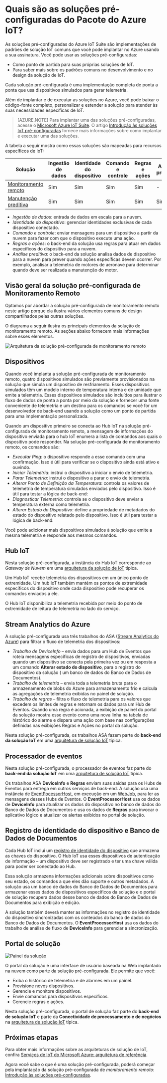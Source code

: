 <properties
 pageTitle="Soluções pré-configuradas do Azure IoT | Microsoft Azure"
 description="Uma descrição das soluções pré-configuradas IoT Azure e sua arquitetura com links para recursos adicionais."
 services=""
 suite="iot-suite"
 documentationCenter=""
 authors="dominicbetts"
 manager="timlt"
 editor=""/>

<tags
 ms.service="iot-suite"
 ms.devlang="na"
 ms.topic="get-started-article"
 ms.tgt_pltfrm="na"
 ms.workload="na"
 ms.date="08/09/2016"
 ms.author="dobett"/>

# Quais são as soluções pré-configuradas do Pacote do Azure IoT?

As soluções pré-configuradas do Azure IoT Suite são implementações de padrões de solução IoT comuns que você pode implantar no Azure usando a sua assinatura. Você pode usar as soluções pré-configuradas:

- Como ponto de partida para suas próprias soluções de IoT.
- Para saber mais sobre os padrões comuns no desenvolvimento e no design da solução de IoT.

Cada solução pré-configurada é uma implementação completa de ponta a ponta que usa dispositivos simulados para gerar telemetria.

Além de implantar e de executar as soluções no Azure, você pode baixar o código-fonte completo, personalizar e estender a solução para atender às suas necessidades específicas de IoT.

> [AZURE.NOTE] Para implantar uma das soluções pré-configuradas, acesse o [Microsoft Azure IoT Suite][lnk-azureiotsuite]. O artigo [Introdução às soluções IoT pré-configuradas][lnk-getstarted-preconfigured] fornece mais informações sobre como implantar e executar uma das soluções.

A tabela a seguir mostra como essas soluções são mapeadas para recursos específicos de IoT:

| Solução | Ingestão de dados | Identidade do dispositivo | Comando e controle | Regras e ações | Análise preditiva |
|------------------------|-----|-----|-----|-----|-----|
| [Monitoramento remoto][lnk-getstarted-preconfigured] | Sim | Sim | Sim | Sim | - |
| [Manutenção preditiva][lnk-predictive-maintenance] | Sim | Sim | Sim | Sim | Sim |

- *Ingestão de dados*: entrada de dados em escala para a nuvem.
- *Identidade do dispositivo*: gerenciar identidades exclusivas de cada dispositivo conectado.
- *Comando e controle*: enviar mensagens para um dispositivo a partir da nuvem para fazer com que o dispositivo execute uma ação.
- *Regras e ações*: o back-end da solução usa regras para atuar em dados específicos do dispositivo para a nuvem.
- *Análise preditiva*: o back-end da solução analisa dados de dispositivo para a nuvem para prever quando ações específicas devem ocorrer. Por exemplo, analisar a telemetria de motores de aeronave para determinar quando deve ser realizada a manutenção do motor.

## Visão geral da solução pré-configurada de Monitoramento Remoto

Optamos por abordar a solução pré-configurada de monitoramento remoto neste artigo porque ela ilustra vários elementos comuns de design compartilhados pelas outras soluções.

O diagrama a seguir ilustra os principais elementos da solução de monitoramento remoto. As seções abaixo fornecem mais informações sobre esses elementos.

![Arquitetura da solução pré-configurada de monitoramento remoto][img-remote-monitoring-arch]

## Dispositivos

Quando você implanta a solução pré-configurada de monitoramento remoto, quatro dispositivos simulados são previamente provisionados na solução que simula um dispositivo de resfriamento. Esses dispositivos simulados têm um modelo interno de temperatura interna e de umidade que emite a telemetria. Esses dispositivos simulados são incluídos para ilustrar o fluxo de dados de ponta a ponta por meio da solução e fornecer uma fonte conveniente de telemetria e um destino para os comandos se você for um desenvolvedor de back-end usando a solução como um ponto de partida para uma implementação personalizada.

Quando um dispositivo primeiro se conecta ao Hub IoT na solução pré-configurada de monitoramento remoto, a mensagem de informações do dispositivo enviada para o hub IoT enumera a lista de comandos aos quais o dispositivo pode responder. Na solução pré-configurada de monitoramento remoto, os comandos são:

- *Executar Ping*: o dispositivo responde a esse comando com uma confirmação. Isso é útil para verificar se o dispositivo ainda está ativo e ouvindo.
- *Iniciar Telemetria*: instrui o dispositivo a iniciar o envio de telemetria.
- *Parar Telemetria*: instrui o dispositivo a parar o envio de telemetria.
- *Alterar Ponto de Definição da Temperatura*: controla os valores de telemetria de temperatura simulados enviados pelo dispositivo. Isso é útil para testar a lógica de back-end:
- *Diagnosticar Telemetria*: controla se o dispositivo deve enviar a temperatura externa como telemetria.
- *Alterar Estado do Dispositivo*: define a propriedade de metadados do estado do dispositivo relatado pelo dispositivo. Isso é útil para testar a lógica de back-end:

Você pode adicionar mais dispositivos simulados à solução que emite a mesma telemetria e responde aos mesmos comandos.

## Hub IoT

Nesta solução pré-configurada, a instância do Hub IoT corresponde ao *Gateway de Nuvem* em uma [arquitetura da solução de IoT][lnk-what-is-azure-iot] típica.

Um Hub IoT recebe telemetria dos dispositivos em um único ponto de extremidade. Um hub IoT também mantém os pontos de extremidade específicos do dispositivo onde cada dispositivo pode recuperar os comandos enviados a ele.

O Hub IoT disponibiliza a telemetria recebida por meio do ponto de extremidade de leitura de telemetria no lado do serviço.

## Stream Analytics do Azure

A solução pré-configurada usa três trabalhos do ASA ([Stream Analytics do Azure][lnk-asa]) para filtrar o fluxo de telemetria dos dispositivos:


- *Trabalho de DeviceInfo* – envia dados para um Hub de Eventos que roteia mensagens específicas de registro de dispositivos, enviadas quando um dispositivo se conecta pela primeira vez ou em resposta a um comando **Alterar estado do dispositivo**, para o registro do dispositivo da solução ( um banco de dados do Banco de Dados de Documentos).
- *Trabalho de telemetria* – envia toda a telemetria bruta para o armazenamento de blobs do Azure para armazenamento frio e calcula as agregações de telemetria exibidas no painel de solução.
- *Trabalho de regras* – filtra o fluxo de telemetria para os valores que excedem os limites de regras e retornam os dados para um Hub de Eventos. Quando uma regra é acionada, a exibição de painel do portal da solução mostra esse evento como uma nova linha na tabela de histórico do alarme e dispara uma ação com base nas configurações definidas nas exibições Regras e Ações no portal da solução.

Nesta solução pré-configurada, os trabalhos ASA fazem parte do **back-end da solução IoT** em uma [arquitetura de solução IoT][lnk-what-is-azure-iot] típica.

## Processador de eventos

Nesta solução pré-configurada, o processador de eventos faz parte do **back-end da solução IoT** em uma [arquitetura de solução IoT][lnk-what-is-azure-iot] típica.

Os trabalhos ASA **DeviceInfo** e **Regras** enviam suas saídas para os Hubs de Eventos para entrega em outros serviços de back-end. A solução usa uma instância de [EventPocessorHost][lnk-event-processor], em execução em um [WebJob][lnk-web-job], para ler as mensagens desses Hubs de Eventos. O **EventProcessorHost** usa os dados de **DeviceInfo** para atualizar os dados do dispositivo no banco de dados do Banco de Dados de Documentos e usa os dados de **Regras** para invocar o aplicativo lógico e atualizar os alertas exibidos no portal de solução.

## Registro de identidade do dispositivo e Banco de Dados de Documentos

Cada Hub IoT inclui um [registro de identidade do dispositivo][lnk-identity-registry] que armazena as chaves do dispositivo. O Hub IoT usa esses dispositivos de autenticação de informação – um dispositivo deve ser registrado e ter uma chave válida para poder ser conectado ao Hub.

Essa solução armazena informações adicionais sobre dispositivos como seu estado, os comandos a que eles dão suporte e outros metadados. A solução usa um banco de dados do Banco de Dados de Documentos para armazenar esses dados de dispositivos específicos da solução e o portal de solução recupera dados desse banco de dados do Banco de Dados de Documentos para exibição e edição.

A solução também deverá manter as informações no registro de identidade do dispositivo sincronizadas com os conteúdos do banco de dados do Banco de Dados de Documentos. O **EventProcessorHost** usa os dados do trabalho de análise de fluxo de **DeviceInfo** para gerenciar a sincronização.

## Portal de solução

![Painel da solução][img-dashboard]

O portal da solução é uma interface de usuário baseada na Web implantado na nuvem como parte da solução pré-configurada. Ele permite que você:

- Exiba o histórico de telemetria e de alarmes em um painel.
- Provisione novos dispositivos.
- Gerencie e monitore dispositivos.
- Envie comandos para dispositivos específicos.
- Gerencie regras e ações.

Nesta solução pré-configurada, o portal de solução faz parte do **back-end de solução IoT** e parte da **Conectividade de processamento e de negócios** na [arquitetura de solução IoT][lnk-what-is-azure-iot] típica.

## Próximas etapas

Para obter mais informações sobre as arquiteturas de solução de IoT, confira [Serviços de IoT do Microsoft Azure: arquitetura de referência][lnk-refarch].

Agora você sabe o que é uma solução pré-configurada, poderá começar pela implantação da solução pré-configurada de *monitoramento remoto*: [Introdução às soluções pré-configuradas][lnk-getstarted-preconfigured].

[img-remote-monitoring-arch]: ./media/iot-suite-what-are-preconfigured-solutions/remote-monitoring-arch1.png
[img-dashboard]: ./media/iot-suite-what-are-preconfigured-solutions/dashboard.png
[lnk-what-is-azure-iot]: iot-suite-what-is-azure-iot.md
[lnk-asa]: https://azure.microsoft.com/documentation/services/stream-analytics/
[lnk-event-processor]: ../event-hubs/event-hubs-programming-guide.md#event-processor-host
[lnk-web-job]: ../app-service-web/web-sites-create-web-jobs.md
[lnk-identity-registry]: ../iot-hub/iot-hub-devguide.md#device-identity-registry
[lnk-predictive-maintenance]: iot-suite-predictive-overview.md
[lnk-azureiotsuite]: https://www.azureiotsuite.com/
[lnk-refarch]: http://download.microsoft.com/download/A/4/D/A4DAD253-BC21-41D3-B9D9-87D2AE6F0719/Microsoft_Azure_IoT_Reference_Architecture.pdf
[lnk-getstarted-preconfigured]: iot-suite-getstarted-preconfigured-solutions.md

<!---HONumber=AcomDC_0810_2016-->